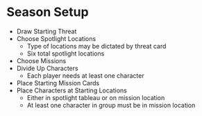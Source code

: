 # Season Setup

* Draw Starting Threat
* Choose Spotlight Locations
     * Type of locations may be dictated by threat card
     * Six total spotlight locations
* Choose Missions
* Divide Up Characters
     * Each player needs at least one character
* Place Starting Mission Cards
* Place Characters at Starting Locations
     * Either in spotlight tableau or on mission location
     * At least one character in group must be in mission location